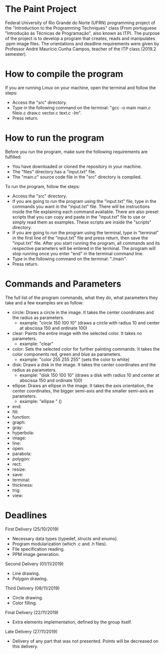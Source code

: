 # The Paint Project

Federal University of Rio Grande do Norte (UFRN) programming project of the "Introduction to the Programming Techniques" class (From portuguese "Introdução às Técnicas de Programação", also known as ITP). The purpose of the project is to develop a program that creates, reads and manipulates .ppm image files. The orientations and deadline requirements were given by Professor André Maurício Cunha Campos, teacher of the ITP class (2019.2 semester).

# How to compile the program

If you are running Linux on your machine, open the terminal and follow the steps:
- Access the "src" directory.
- Type in the following command on the terminal: "gcc -o main main.c fileio.c draw.c vector.c text.c -lm".
- Press return.

# How to run the program

Before you run the program, make sure the following requirements are fulfilled:
- You have downloaded or cloned the repository in your machine.
- The "files" directory has a "input.txt" file.
- The "main.c" source code file in the "src" directory is compiled.

To run the program, follow the steps:
- Access the "src" directory.
- If you are going to run the program using the "input.txt" file, type in the commands you want in the "input.txt" file. There will be instructions inside the file explaining each command available. There are also preset scripts that you can copy and paste in the "input.txt" file to use or simply read them as examples. These scripts are inside the "scripts" directory.
- If you are going to run the program using the terminal, type in "terminal" in the first line of the "input.txt" file and press return, then save the "input.txt" file. After you start running the program, all commands and its respective parameters will be entered in the terminal. The program will stop running once you enter "end" in the terminal command line.
- Type in the following command on the terminal: "./main".
- Press return.

# Commands and Parameters

The full list of the program commands, what they do, what parameters they take and a few examples are as follow:
- circle: Draws a circle in the image. It takes the center coordinates and the radius as parameters.
    - example: "circle 150 100 10" (draws a circle with radius 10 and center at abscissa 150 and ordinate 100)
- clear: Paints the entire image with the selected color. It takes no parameters.
    - example: "clear"
- color: Sets the selected color for further painting commands. It takes the color components red, green and blue as parameters.
    - example: "color 255 255 255" (sets the color to white)
- disk: Draws a disk in the image. It takes the center coordinates and the radius as parameters.
    - example: "disk 150 100 10" (draws a disk with radius 10 and center at abscissa 150 and ordinate 100)
- ellipse: Draws an ellipse in the image. It takes the axis orientation, the center coordinates, the bigger semi-axis and the smaller semi-axis as parameters.
    - example: "ellipse " ()
- end:
- fill:
- function:
- graph:
- gray:
- hyperbola:
- image:
- line:
- open:
- parabola:
- polygon:
- rect:
- resize:
- save:
- terminal:
- thickness:
- trig:
- view:

# Deadlines

First Delivery (25/10/2019)
- Necessary data types (typedef, structs and enums).
- Program modularization (which .c and .h files).
- File specification reading.
- PPM image generation.

Second Delivery (01/11/2019)
- Line drawing.
- Polygon drawing.

Third Delivery (08/11/2019)
- Circle drawing.
- Color filling.

Final Delivery (22/11/2019)
- Extra elements implementation, defined by the group itself.

Late Delivery (27/11/2019)
- Delivery of any part that was not presented. Points will be decreased on this delivery.